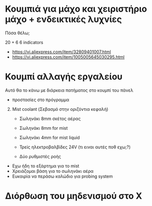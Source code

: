 # Κουμπιά για μάχο και χειριστήριο μάχο + ενδεικτικές λυχνίες

Πόσα θέλω;

20 + 6
6 indicators

- https://vi.aliexpress.com/item/32809401007.html
- https://vi.aliexpress.com/item/1005005645030295.html

# Κουμπί αλλαγής εργαλείου

Αυτό θα το κάνω με διάρκεια πατήματος στο κουμπί του πάνελ
+ προστασίες στο πρόγραμμα


2. Mist coolant (Σεβασμό στην οριζόντια κεφαλή)
   
    - Σωληνάκι 8mm σκέτος αέρας
    - Σωληνάκι 8mm for mist
    - Σωληνάκι 4mm for mist liquid

    - Τρείς ηλεκτροβαλβίδες 24V (τι ειναι αυτές ποθ εχω;?)
    - Δύο ρυθμιστές ροής

- Εχω ήδη το εξάρτημα για το mist
- Χρειάζομαι βάση για το σωληνάκι αέρα
- Ευκαιρία να περάσω καλώδιο για probing system

# Διόρθωση του μηδενισμού στο Χ
